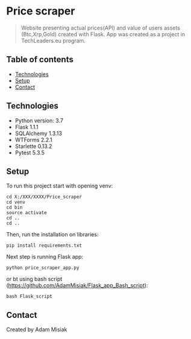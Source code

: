 # Price scraper
>Website presenting actual prices(API) and value of users assets (Btc,Xrp,Gold) created with Flask. App was created as a project in TechLeaders.eu program.

## Table of contents
* [Technologies](#technologies)
* [Setup](#setup)
* [Contact](#contact)

## Technologies
* Python version: 3.7
* Flask 1.1.1
* SQLAlchemy 1.3.13
* WTForms 2.2.1
* Starlette 0.13.2
* Pytest 5.3.5

## Setup
To run this project start with opening venv:

```
cd X:/XXX/XXXX/Price_scraper
cd venv
cd bin
source activate
cd ..
cd ..
```
Then, run the installation on libraries:
```
pip install requirements.txt
```
Next step is running Flask app:
```
python price_scraper_app.py
```
or bt using bash script (https://github.com/AdamMisiak/Flask_app_Bash_script):
```
bash Flask_script
```
## Contact
Created by Adam Misiak
